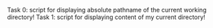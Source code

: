 Task 0: script for displaying absolute pathname of the current working directory!
Task 1: script for displaying content of my current directory!
